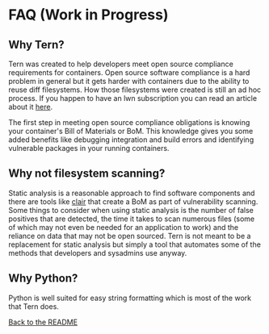 # FAQ (Work in Progress)

## Why Tern?
Tern was created to help developers meet open source compliance requirements for containers. Open source software compliance is a hard problem in general but it gets harder with containers due to the ability to reuse diff filesystems. How those filesystems were created is still an ad hoc process. If you happen to have an lwn subscription you can read an article about it [here](https://lwn.net/Articles/752982/).

The first step in meeting open source compliance obligations is knowing your container's Bill of Materials or BoM. This knowledge gives you some added benefits like debugging integration and build errors and identifying vulnerable packages in your running containers.

## Why not filesystem scanning?
Static analysis is a reasonable approach to find software components and there are tools like [clair](https://github.com/coreos/clair) that create a BoM as part of vulnerability scanning. Some things to consider when using static analysis is the number of false positives that are detected, the time it takes to scan numerous files (some of which may not even be needed for an application to work) and the reliance on data that may not be open sourced. Tern is not meant to be a replacement for static analysis but simply a tool that automates some of the methods that developers and sysadmins use anyway.

## Why Python?
Python is well suited for easy string formatting which is most of the work that Tern does.

[Back to the README](../README.md)
